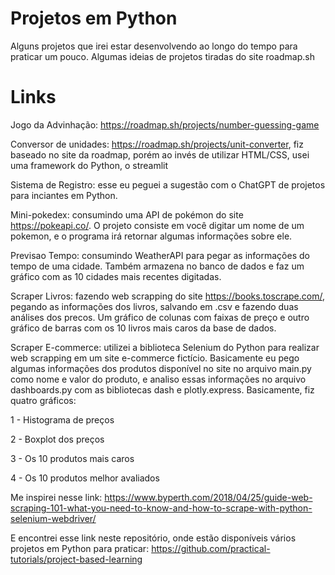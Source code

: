 # Projetos em Python
Alguns projetos que irei estar desenvolvendo ao longo do tempo para praticar um pouco. Algumas ideias de projetos tiradas do site roadmap.sh

# Links 

Jogo da Advinhação: https://roadmap.sh/projects/number-guessing-game

Conversor de unidades: https://roadmap.sh/projects/unit-converter, fiz baseado no site da roadmap, porém ao invés de utilizar HTML/CSS, usei uma framework do Python, o streamlit

Sistema de Registro: esse eu peguei a sugestão com o ChatGPT de projetos para inciantes em Python.

Mini-pokedex: consumindo uma API de pokémon do site https://pokeapi.co/. O projeto consiste em você digitar um nome de um pokemon, e o programa irá retornar algumas informações sobre ele. 

Previsao Tempo: consumindo WeatherAPI para pegar as informações do tempo de uma cidade. Também armazena no banco de dados e faz um gráfico com as 10 cidades mais recentes digitadas.

Scraper Livros: fazendo web scrapping do site https://books.toscrape.com/, pegando as informações dos livros, salvando em .csv e fazendo duas análises dos precos. Um gráfico de colunas com faixas de preço e outro gráfico de barras com os 10 livros mais caros da base de dados.

Scraper E-commerce: utilizei a biblioteca Selenium do Python para realizar web scrapping em um site e-commerce fictício. Basicamente eu pego algumas informações dos produtos disponível no site no arquivo main.py como nome e valor do produto, e analiso
essas informações no arquivo dashboards.py com as bibliotecas dash e plotly.express. Basicamente, fiz quatro gráficos:

1 - Histograma de preços

2 - Boxplot dos preços 

3 - Os 10 produtos mais caros

4 - Os 10 produtos melhor avaliados

Me inspirei nesse link: https://www.byperth.com/2018/04/25/guide-web-scraping-101-what-you-need-to-know-and-how-to-scrape-with-python-selenium-webdriver/

E encontrei esse link neste repositório, onde estão disponíveis vários projetos em Python para praticar: https://github.com/practical-tutorials/project-based-learning
